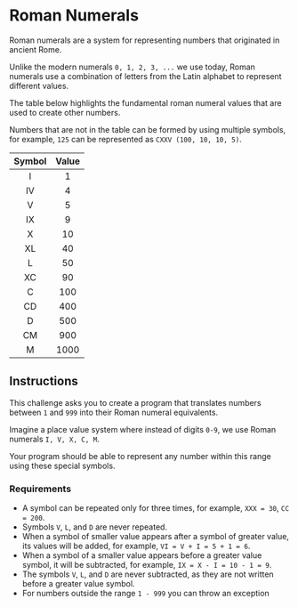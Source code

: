 # Roman Numerals

Roman numerals are a system for representing numbers that originated in ancient Rome. 

Unlike the modern numerals `0, 1, 2, 3, ...` we use today, Roman numerals use a combination of letters from the Latin alphabet to represent different values.

The table below highlights the fundamental roman numeral values that are used to create other numbers.

Numbers that are not in the table can be formed by using multiple symbols, for example, `125` can be represented as `CXXV (100, 10, 10, 5)`.

| Symbol | Value |
|:------:|:-----:|
|    I   |   1   |
|   IV   |   4   |
|    V   |   5   |
|   IX   |   9   |
|    X   |   10  |
|   XL   |   40  |
|    L   |   50  |
|   XC   |   90  |
|    C   |  100  |
|   CD   |  400  |
|    D   |  500  |
|   CM   |  900  |
|    M   |  1000 |

## Instructions

This challenge asks you to create a program that translates numbers between `1` and `999` into their Roman numeral equivalents. 

Imagine a place value system where instead of digits `0-9`, we use Roman numerals `I, V, X, C, M`. 

Your program should be able to represent any number within this range using these special symbols.

### Requirements
- A symbol can be repeated only for three times, for example, `XXX = 30`, `CC = 200`.
- Symbols `V`, `L`, and `D` are never repeated.
- When a symbol of smaller value appears after a symbol of greater value, its values will be added, for example, `VI = V + I = 5 + 1 = 6`.
- When a symbol of a smaller value appears before a greater value symbol, it will be subtracted, for example, `IX = X - I = 10 - 1 = 9`.
- The symbols `V`, `L`, and `D` are never subtracted, as they are not written before a greater value symbol.
- For numbers outside the range `1 - 999` you can throw an exception
